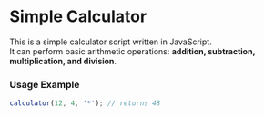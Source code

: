 # Simple Calculator

This is a simple calculator script written in JavaScript.  
It can perform basic arithmetic operations: **addition, subtraction, multiplication, and division**.

### Usage Example

```js
calculator(12, 4, '*'); // returns 48

